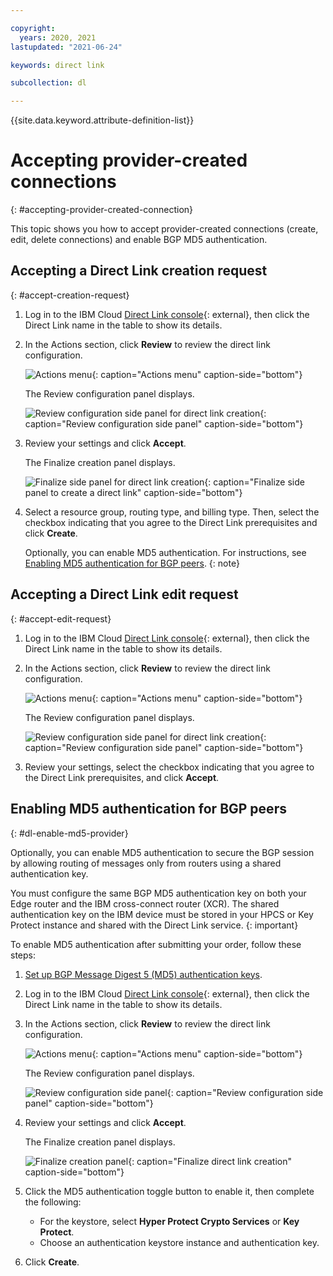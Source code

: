 ```yaml
---

copyright:
  years: 2020, 2021
lastupdated: "2021-06-24"

keywords: direct link

subcollection: dl

---
```


{{site.data.keyword.attribute-definition-list}}

# Accepting provider-created connections
{: #accepting-provider-created-connection}

This topic shows you how to accept provider-created connections (create, edit, delete connections) and enable BGP MD5 authentication.

## Accepting a Direct Link creation request
{: #accept-creation-request}

1. Log in to the IBM Cloud [Direct Link console](/interconnectivity/direct-link){: external}, then click the Direct Link name in the table to show its details.
1. In the Actions section, click **Review** to review the direct link configuration.

   ![Actions menu](/images/actions-review-creation.png){: caption="Actions menu" caption-side="bottom"}

   The Review configuration panel displays.

   ![Review configuration side panel for direct link creation](/images/review-configuration-creation.png){: caption="Review configuration side panel" caption-side="bottom"}

1. Review your settings and click **Accept**.

   The Finalize creation panel displays.

   ![Finalize side panel for direct link creation](/images/finalize-configuration-creation.png){: caption="Finalize side panel to create a direct link" caption-side="bottom"}

1. Select a resource group, routing type, and billing type. Then, select the checkbox indicating that you agree to the Direct Link prerequisites and click **Create**.    

   Optionally, you can enable MD5 authentication.  For instructions, see [Enabling MD5 authentication for BGP peers](/docs/dl?topic=dl-accepting-the-provider-created-connection#dl-enable-md5-provider).
   {: note}

## Accepting a Direct Link edit request
{: #accept-edit-request}

1. Log in to the IBM Cloud [Direct Link console](https://cloud.ibm.com/interconnectivity/direct-link){: external}, then click the Direct Link name in the table to show its details.
1. In the Actions section, click **Review** to review the direct link configuration.

   ![Actions menu](/images/actions-review-edit.png){: caption="Actions menu" caption-side="bottom"}


   The Review configuration panel displays.

   ![Review configuration side panel for direct link creation](/images/review-configuration-edit.png){: caption="Review configuration side panel" caption-side="bottom"}

1. Review your settings, select the checkbox indicating that you agree to the Direct Link prerequisites, and click **Accept**.

## Enabling MD5 authentication for BGP peers
{: #dl-enable-md5-provider}

Optionally, you can enable MD5 authentication to secure the BGP session by allowing routing of messages only from routers using a shared authentication key.

You must configure the same BGP MD5 authentication key on both your Edge router and the IBM cross-connect router (XCR). The shared authentication key on the IBM device must be stored in your HPCS or Key Protect instance and shared with the Direct Link service.
{: important}

To enable MD5 authentication after submitting your order, follow these steps:

1. [Set up BGP Message Digest 5 (MD5) authentication keys](/docs/dl?topic=dl-dl-md5).
1. Log in to the IBM Cloud [Direct Link console](/interconnectivity/direct-link){: external}, then click the Direct Link name in the table to show its details.
1. In the Actions section, click **Review** to review the direct link configuration.

   ![Actions menu](/images/actions-review.png){: caption="Actions menu" caption-side="bottom"}


   The Review configuration panel displays.

   ![Review configuration side panel](/images/review-configuration.png){: caption="Review configuration side panel" caption-side="bottom"}

1. Review your settings and click **Accept**.

   The Finalize creation panel displays.

   ![Finalize creation panel](/images/finalize-creation.png){: caption="Finalize direct link creation" caption-side="bottom"}


1. Click the MD5 authentication toggle button to enable it, then complete the following:

   * For the keystore, select **Hyper Protect Crypto Services** or **Key Protect**.
   * Choose an authentication keystore instance and authentication key.

1. Click **Create**.
